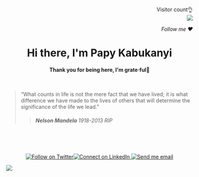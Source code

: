 <div align="right">

<p>
  Visitor count👌<br>
  <img src="https://profile-counter.glitch.me/papykabukanyi/count.svg" />
</p>
<a><em>Follow me ❤️</em></a>
</div>
<h1 align="center">Hi there, I'm Papy Kabukanyi</h1>



<h4 align="center">Thank you for being here, I'm grate·ful🤗</h4>

<br>


>“What counts in life is not the mere fact that we have lived; it is what difference we have made to the lives of others that will determine the significance of the life we lead.”
>> <h6><strong>Nelson Mandela</strong> <em>1918-2013 RIP</em></h6>

<br>
<br>



<div align="center">


<a href="">[![Follow on Twitter](https://img.shields.io/badge/Twitter-1DA1F2?style=for-the-badge&logo=twitter&logoColor=white)](https://twitter.com/kbkny)</a><a href="">[![Connect on LinkedIn](https://img.shields.io/badge/LinkedIn-0077B5?style=for-the-badge&logo=linkedin&logoColor=white)](https://www.linkedin.com/in/papykabukanyi/)</a><a href=""> [![Send me email](https://img.shields.io/badge/GitHub-100000?style=for-the-badge&logo=github&logoColor=white)](https://github.com/papykabukanyi)</a>
</div>

<img src="https://github-readme-stats.vercel.app/api/top-langs/?username=papykabukanyi&&show_icons=false&title_color=142F43&icon_color=142F43&text_color=ffff&bg_color=000" />
